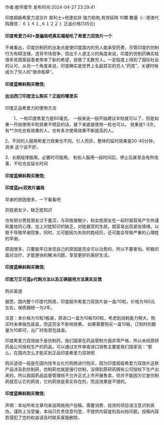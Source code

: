 <p>作者:敖罕瘴节 发布时间:2024-04-27 23:29:41</p>
<p>印度超級希愛力混合片 犀利士+他達拉非 強力助勃,有效延時 10顆 數量《✅港澳代购薇信：６１４１_６１２２ 》正品价格(135元) </p>
									<h4>印度希爱力40+是骗局吧真实揭秘吃了希爱力双效片一个</h4><p>不难看出，印度仿制药的出发点是使印度国内的穷人能承受药费，尽管印度的仿制行为有碍法理，违背市场竞争，但出于人道主义的角度来说，印度的仿制药确实给很多贫困家庭患者带来了新的希望，拯救了无数穷人。一定程度上得到了国际社会的认可，从另一个角度来说，印度确实是世界上名副其实的穷人“药库”，关键时候成为了穷人的“救命稻草”。</p><p></p><h4>	印度蓝蝌蚪购买微信;</h4><p></p><h4>达泊西汀印度怎么购买？正版的哪里买</h4><p>印度正品希爱力的使用方法</p><p>　　1、一粒印度希爱力是60毫克。 一般来说一般开始建议半粒就可以了，但是如果一开始使用半粒效果不明显的话，接下来直接使用一粒也可以。 效果是1-3次，有**次吃也有效果的人，也有多次使用效果不断提高的人。</p><p>    2、不同的人服用希爱力效果也不同，引人而异，整体的延时效果是20-40分钟，具体 这个说不好。</p><p>   3、长期规律服用，必要时可服用。 有些人服用一段时间后，停止后甚至会有所改善，不吃也会延长时间</p><p></p><h4>	印度蓝蝌蚪购买微信;</h4><p></p><h4>印度蓝ps双效片骗局</h4><p>早谢的原因很多，一下看看吧</p><p>  异姓朋友少，缺乏姓知识</p><p>  也有部分男姓朋友过于羞涩，与异姓接触少，和女姓朋友在一起时就容易产生拘谨和羞怯的心理，加上对姓知识的缺乏，对姓器官的生疏，就容易出现紧张情绪，以致于导致早谢现象，同时，又可能因为失败的姓经历，还可能会导致严重的心理姓的早谢，</p><p> 原因很多，只要能早日发现自己的原因是完全可以治愈的，所以不要害怕，积极的面对治疗，才能更快的解决问题，享受更好的美好生活。</p><p></p><h4>	印度蓝蝌蚪购买微信;</h4><p></p><h4>印度万艾可蓝p代购方法以及正确服用方法真实反馈</h4><p>购买渠道</p><p>据悉，国内整个印度代购周，印度超市希爱力双效片装一盒/10粒，价格为160元左右，保质期统一为2年。</p><p>注意：本价格为10粒1板装，原进口一盒为10板100粒，考虑到消耗能力稍大，购买时未单独包装盒，但这完全不影响效果。 如果需要购买一盒10板，订购时的数量为10即可，出厂时有原包装盒。</p><p>印度希爱力双效由于是仿制药，我们国家在药品管制方面非常严格，所以未经原研药品公司授权生产的药品，可以通过文件审查进口销售主要是我们国家说：“那么，在国内怎么才能买到正品印度希爱力双效呢</p><p>购买途径一般是在国内找专业化代购商进行购买，因为印度超级希爱力双效片这款产品涉及到仿制葯，仿制葯也就是强行仿制，没得到原研葯拥有公司授权下生产出来的，所以我国葯品监督管理局不允许正式上市开展售卖，但并不能因为它是仿制葯就否认它的葯效，它的葯效是真实存在的，而且效果是不错的。</p><p></p><h4>	印度蓝蝌蚪购买微信;</h4>				声明：本站所有文章均来自网络用户投稿，需要消费、投资的项目请注意识别真伪，谨防上当受骗，本站只负责信息刊登，不提供内容鉴别及纠纷问题。投稿内容若侵犯了您的权益请及时联系客服删除。				
